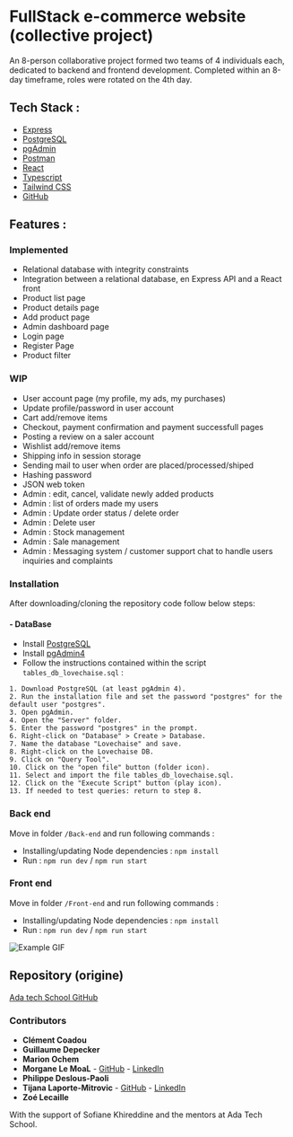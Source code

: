 # FullStack e-commerce website (collective project)
An 8-person collaborative project formed two teams of 4 individuals each, dedicated to backend and frontend development. Completed within an 8-day timeframe, roles were rotated on the 4th day.


## Tech Stack :

* [Express](https://expressjs.com/) 
* [PostgreSQL](https://www.postgresql.org/)
* [pgAdmin](https://www.pgadmin.org/)
* [Postman](https://www.postman.com/)
* [React](https://react.dev/)
* [Typescript](https://www.typescriptlang.org/)
* [Tailwind CSS](https://tailwindcss.com/)
* [GitHub](https://github.com/)


## Features :

### Implemented

* Relational database with integrity constraints
* Integration between a relational database, en Express API and a React front
* Product list page
* Product details page
* Add product page 
* Admin dashboard page 
* Login page
* Register Page
* Product filter


### WIP

* User account page (my profile, my ads, my purchases)
* Update profile/password in user account
* Cart add/remove items
* Checkout, payment confirmation and payment successfull pages
* Posting a review on a saler account 
* Wishlist add/remove items
* Shipping info in session storage
* Sending mail to user when order are placed/processed/shiped
* Hashing password
* JSON web token 
* Admin : edit, cancel, validate newly added products
* Admin : list of orders made my users
* Admin : Update order status / delete order
* Admin : Delete user
* Admin : Stock management
* Admin : Sale management
* Admin : Messaging system / customer support chat to handle users inquiries and complaints 


### Installation

After downloading/cloning the repository code follow below steps:


#### - DataBase

- Install [PostgreSQL](https://www.postgresql.org/) 
- Install [pgAdmin4](https://www.pgadmin.org/) 
- Follow the instructions contained within the script `tables_db_lovechaise.sql` :

```
1. Download PostgreSQL (at least pgAdmin 4).
2. Run the installation file and set the password "postgres" for the default user "postgres".
3. Open pgAdmin.
4. Open the "Server" folder.
5. Enter the password "postgres" in the prompt.
6. Right-click on "Database" > Create > Database.
7. Name the database "Lovechaise" and save.
8. Right-click on the Lovechaise DB.
9. Click on "Query Tool".
10. Click on the "open file" button (folder icon).
11. Select and import the file tables_db_lovechaise.sql.
12. Click on the "Execute Script" button (play icon).
13. If needed to test queries: return to step 8.
```

### Back end

Move in folder `/Back-end` and run following commands : 

- Installing/updating Node dependencies : `npm install`
- Run : `npm run dev` /  `npm run start` 

### Front end

Move in folder `/Front-end` and run following commands : 

- Installing/updating Node dependencies : `npm install`
- Run : `npm run dev` /  `npm run start`


![Example GIF](WebSite.gif)


## Repository (origine)

[Ada tech School GitHub](https://github.com/adatechschool/projet-plateforme-de-vente-de-meubles-adalovechaises)

### Contributors

* **Clément Coadou**
* **Guillaume Depecker**
* **Marion Ochem**
* **Morgane Le MoaL** - [GitHub](https://github.com/M0nline) - [LinkedIn](https://www.linkedin.com/in/morganelemoal/)
* **Philippe Deslous-Paoli**
* **Tijana Laporte-Mitrovic** - [GitHub](https://github.com/Tiki102) - [LinkedIn](https://www.linkedin.com/in/tijana-laporte-mitrovic-b13859152/)
* **Zoé Lecaille**

With the support of Sofiane Khireddine and the mentors at Ada Tech School.




